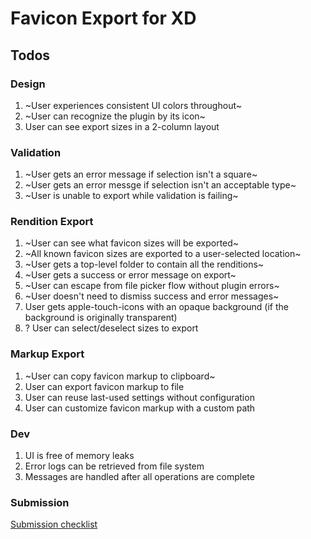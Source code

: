 # Favicon Export for XD

## Todos

### Design

1. ~User experiences consistent UI colors throughout~
1. ~User can recognize the plugin by its icon~
1. User can see export sizes in a 2-column layout

### Validation

1. ~User gets an error message if selection isn't a square~
1. ~User gets an error messge if selection isn't an acceptable type~
1. ~User is unable to export while validation is failing~

### Rendition Export

1. ~User can see what favicon sizes will be exported~
1. ~All known favicon sizes are exported to a user-selected location~
1. ~User gets a top-level folder to contain all the renditions~
1. ~User gets a success or error message on export~
1. ~User can escape from file picker flow without plugin errors~
1. ~User doesn't need to dismiss success and error messages~
1. User gets apple-touch-icons with an opaque background (if the background is originally transparent)
1. ? User can select/deselect sizes to export

### Markup Export

1. ~User can copy favicon markup to clipboard~
1. User can export favicon markup to file
1. User can reuse last-used settings without configuration
1. User can customize favicon markup with a custom path

### Dev

1. UI is free of memory leaks
1. Error logs can be retrieved from file system
1. Messages are handled after all operations are complete

### Submission

[Submission checklist](https://adobexdplatform.com/plugin-docs/distribution/submission-checklist.html)
